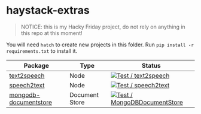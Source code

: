 # haystack-extras

> NOTICE: this is my Hacky Friday project, do not rely on anything in this repo at this moment!

You will need `hatch` to create new projects in this folder. Run `pip install -r requirements.txt` to install it.

| Package                                               | Type           | Status                                                                            |
| ----------------------------------------------------- | -------------- | --------------------------------------------------------------------------------- |
| [text2speech](./nodes/text2speech/)                   | Node           | [![Test / text2speech][text2speechBadge]][text2speech]                            |
| [speech2text](./nodes/speech2text/)                   | Node           | [![Test / speech2text][speech2textBadge]][speech2text]                            |
| [mongodb-documentstore](stores/mongodb-documentstore) | Document Store | [![Test / MongoDBDocumentStore][MongoDBDocumentStoreBadge]][MongoDBDocumentStore] |


[text2speechBadge]: https://github.com/deepset-ai/haystack-extras/actions/workflows/nodes_text2speech.yml/badge.svg
[text2speech]: https://github.com/deepset-ai/haystack-extras/actions/workflows/nodes_text2speech.yml
[speech2textBadge]: https://github.com/deepset-ai/haystack-extras/actions/workflows/nodes_speech2text.yml/badge.svg
[speech2text]: https://github.com/deepset-ai/haystack-extras/actions/workflows/nodes_speech2text.yml
[MongoDBDocumentStoreBadge]: https://github.com/deepset-ai/haystack-extras/actions/workflows/stores_mongodb_document_store.yml/badge.svg
[MongoDBDocumentStore]: https://github.com/deepset-ai/haystack-extras/actions/workflows/stores_mongodb_document_store.yml

